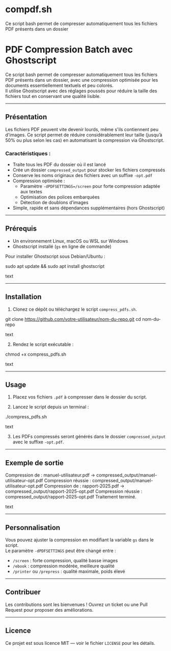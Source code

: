 # compdf.sh
Ce script bash permet de compresser automatiquement tous les fichiers PDF présents dans un dossier
# PDF Compression Batch avec Ghostscript

Ce script bash permet de compresser automatiquement tous les fichiers PDF présents dans un dossier, avec une compression optimisée pour les documents essentiellement textuels et peu colorés.  
Il utilise Ghostscript avec des réglages poussés pour réduire la taille des fichiers tout en conservant une qualité lisible.

---

## Présentation

Les fichiers PDF peuvent vite devenir lourds, même s'ils contiennent peu d'images. Ce script permet de réduire considérablement leur taille (jusqu’à 50% ou plus selon les cas) en automatisant la compression via Ghostscript.

### Caractéristiques :

- Traite tous les PDF du dossier où il est lancé
- Crée un dossier `compressed_output` pour stocker les fichiers compressés
- Conserve les noms originaux des fichiers avec un suffixe `-opt.pdf`
- Compression optimisée :  
  - Paramètre `-dPDFSETTINGS=/screen` pour forte compression adaptée aux textes  
  - Optimisation des polices embarquées  
  - Détection de doublons d’images  
- Simple, rapide et sans dépendances supplémentaires (hors Ghostscript)

---

## Prérequis

- Un environnement Linux, macOS ou WSL sur Windows
- Ghostscript installé (`gs` en ligne de commande)
  
Pour installer Ghostscript sous Debian/Ubuntu :

sudo apt update && sudo apt install ghostscript

text

---

## Installation

1. Clonez ce dépôt ou téléchargez le script `compress_pdfs.sh`.

git clone https://github.com/votre-utilisateur/nom-du-repo.git
cd nom-du-repo

text

2. Rendez le script exécutable :

chmod +x compress_pdfs.sh

text

---

## Usage

1. Placez vos fichiers `.pdf` à compresser dans le dossier du script.

2. Lancez le script depuis un terminal :

./compress_pdfs.sh

text

3. Les PDFs compressés seront générés dans le dossier `compressed_output` avec le suffixe `-opt.pdf`.

---

## Exemple de sortie

Compression de : manuel-utilisateur.pdf -> compressed_output/manuel-utilisateur-opt.pdf
Compression réussie : compressed_output/manuel-utilisateur-opt.pdf
Compression de : rapport-2025.pdf -> compressed_output/rapport-2025-opt.pdf
Compression réussie : compressed_output/rapport-2025-opt.pdf
Traitement terminé.

text

---

## Personnalisation

Vous pouvez ajuster la compression en modifiant la variable `gs` dans le script.  
Le paramètre `-dPDFSETTINGS` peut être changé entre :

- `/screen` : forte compression, qualité basse images  
- `/ebook` : compression modérée, meilleure qualité  
- `/printer` ou `/prepress` : qualité maximale, poids élevé  

---

## Contribuer

Les contributions sont les bienvenues ! Ouvrez un ticket ou une Pull Request pour proposer des améliorations.

---

## Licence

Ce projet est sous licence MIT — voir le fichier `LICENSE` pour les détails.
